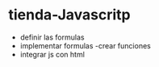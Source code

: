 # tienda-Javascritp

- definir las formulas 
- implementar formulas 
-crear funciones 
- integrar js con html